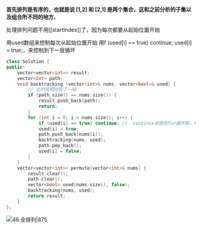 **首先排列是有序的，也就是说 [1,2] 和 [2,1] 是两个集合，这和之前分析的子集以及组合所不同的地方**。

处理排列问题不用[[startIndex]]了，因为每次都要从起始位置开始

用used数组来控制每次从起始位置开始
用f (used[i] == true) continue; used[i] = true;，来控制到下一层循环
```cpp
class Solution {
public:
    vector<vector<int>> result;
    vector<int> path;
    void backtracking (vector<int>& nums, vector<bool>& used) {
        // 此时说明找到了一组
        if (path.size() == nums.size()) {
            result.push_back(path);
            return;
        }
        for (int i = 0; i < nums.size(); i++) {
            if (used[i] == true) continue; //  continue会跳到for循环那，相当于递归到下一层了迫使i+1
            used[i] = true;
            path.push_back(nums[i]);
            backtracking(nums, used);
            path.pop_back();
            used[i] = false;
        }
    }
    vector<vector<int>> permute(vector<int>& nums) {
        result.clear();
        path.clear();
        vector<bool> used(nums.size(), false);
        backtracking(nums, used);
        return result;
    }
};

```

![46.全排列|875](https://code-thinking-1253855093.file.myqcloud.com/pics/20211027181706.png)